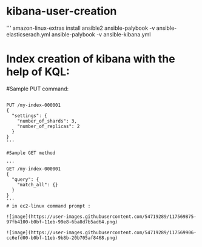 # kibana-user-creation
'''
 amazon-linux-extras install ansible2
 ansible-palybook -v ansible-elasticserach.yml
 ansible-palybook -v ansible-kibana.yml
 

# Index creation of kibana with the help of KQL:

#Sample PUT command:

```

PUT /my-index-000001
{
  "settings": {
    "number_of_shards": 3,
    "number_of_replicas": 2
  }
}
'''

#Sample GET method

'''
GET /my-index-000001
{
  "query": {
    "match_all": {}
  }
}
'''
# in ec2-linux command prompt :

![image](https://user-images.githubusercontent.com/54719289/117569875-97fb4100-b0bf-11eb-99e8-6ba8d7b5ad64.png)

![image](https://user-images.githubusercontent.com/54719289/117569906-cc6efd00-b0bf-11eb-9b8b-20b705af8468.png)


